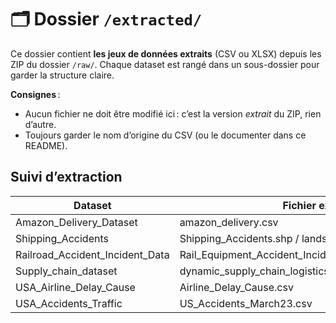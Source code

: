 # 🗂️ Dossier `/extracted/`

Ce dossier contient **les jeux de données extraits** (CSV ou XLSX) depuis les ZIP du dossier `/raw/`. Chaque dataset est rangé dans un sous-dossier pour garder la structure claire.

**Consignes** :
- Aucun fichier ne doit être modifié ici : c’est la version *extrait* du ZIP, rien d’autre.
- Toujours garder le nom d’origine du CSV (ou le documenter dans ce README).

## Suivi d’extraction
| Dataset                                | Fichier extrait                                      | Dossier                                    |
|----------------------------------------|------------------------------------------------------|--------------------------------------------|
| Amazon_Delivery_Dataset                        | amazon_delivery.csv                                  | Amazon_Delivery_Dataset/                   |
| Shipping_Accidents             | Shipping_Accidents.shp / lands.shp / ports.shp     | Shipping_Accidents/ |
| Railroad_Accident_Incident_Data           | Rail_Equipment_Accident_Incident_Data.csv            | Railroad_Accident_Incident_Data/           |
| Supply_chain_dataset            | dynamic_supply_chain_logistics_dataset_with_country.csv | Supply_chain_dataset/                   |
| USA_Airline_Delay_Cause         | Airline_Delay_Cause.csv                              | USA_Airline_Delay_Cause/                   |
| USA_Accidents_Traffic           |  US_Accidents_March23.csv                              | USA_Accidents_Traffic/                   |